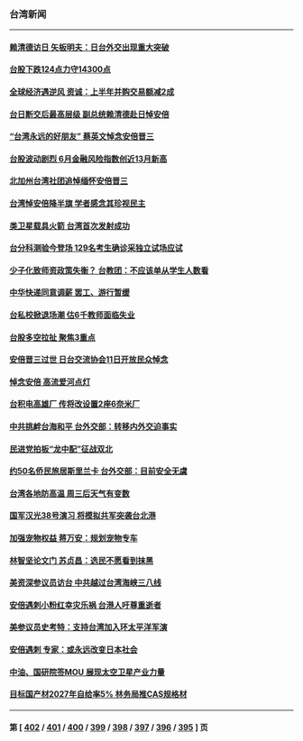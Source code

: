 ### 台湾新闻
---
#### [赖清德访日 矢板明夫：日台外交出现重大突破](../../pages/ncid1349361/n13778415.md) 
#### [台股下跌124点力守14300点](../../pages/ncid1349361/n13778463.md) 
#### [全球经济遇逆风 资诚：上半年并购交易额减2成](../../pages/ncid1349361/n13778465.md) 
#### [台日断交后最高层级 副总统赖清德赴日悼安倍](../../pages/ncid1349361/n13778480.md) 
#### [“台湾永远的好朋友” 蔡英文悼念安倍晋三](../../pages/ncid1349361/n13778354.md) 
#### [台股波动剧烈 6月金融风险指数创近13月新高](../../pages/ncid1349361/n13778185.md) 
#### [北加州台湾社团追悼缅怀安倍晋三](../../pages/ncid1349361/n13778221.md) 
#### [台湾悼安倍降半旗 学者感念其珍视民主](../../pages/ncid1349361/n13777728.md) 
#### [类卫星载具火箭  台湾首次发射成功](../../pages/ncid1349361/n13777700.md) 
#### [台分科测验今登场 129名考生确诊采独立试场应试](../../pages/ncid1349361/n13777693.md) 
#### [少子化致师资政策失衡？ 台教团：不应该单从学生人数看](../../pages/ncid1349361/n13777694.md) 
#### [中华快递同意调薪 罢工、游行暂缓](../../pages/ncid1349361/n13777692.md) 
#### [台私校掀退场潮 估6千教师面临失业](../../pages/ncid1349361/n13777696.md) 
#### [台股多空拉扯 聚焦3重点](../../pages/ncid1349361/n13777679.md) 
#### [安倍晋三过世 日台交流协会11日开放民众悼念](../../pages/ncid1349361/n13777688.md) 
#### [悼念安倍 高流爱河点灯](../../pages/ncid1349361/n13777629.md) 
#### [台积电高雄厂 传将改设置2座6奈米厂](../../pages/ncid1349361/n13777681.md) 
#### [中共挑衅台海和平  台外交部：转移内外交迫事实](../../pages/ncid1349361/n13777656.md) 
#### [民进党拍板“龙中配”征战双北](../../pages/ncid1349361/n13777674.md) 
#### [约50名侨民旅居斯里兰卡 台外交部：目前安全无虞](../../pages/ncid1349361/n13777673.md) 
#### [台湾各地防高温 周三后天气有变数](../../pages/ncid1349361/n13777676.md) 
#### [国军汉光38号演习 将模拟共军突袭台北港](../../pages/ncid1349361/n13777677.md) 
#### [加强宠物权益 蒋万安：规划宠物专车](../../pages/ncid1349361/n13777657.md) 
#### [林智坚论文门 苏贞昌：选民不愿看到抹黑](../../pages/ncid1349361/n13777663.md) 
#### [美资深参议员访台 中共越过台湾海峡三八线](../../pages/ncid1349361/n13776415.md) 
#### [安倍遇刺小粉红幸灾乐祸 台港人吁尊重逝者](../../pages/ncid1349361/n13776604.md) 
#### [美参议员史考特：支持台湾加入环太平洋军演](../../pages/ncid1349361/n13776679.md) 
#### [安倍遇刺 专家：或永远改变日本社会](../../pages/ncid1349361/n13776614.md) 
#### [中油、国研院签MOU 展现太空卫星产业力量](../../pages/ncid1349361/n13776544.md) 
#### [目标国产材2027年自给率5% 林务局推CAS规格材](../../pages/ncid1349361/n13776556.md) 

---
#### 第 [ [402](./402.md) / [401](./401.md) / [400](./400.md) / [399](./399.md) / [398](./398.md) / [397](./397.md) / [396](./396.md) / [395](./395.md) ] 页

